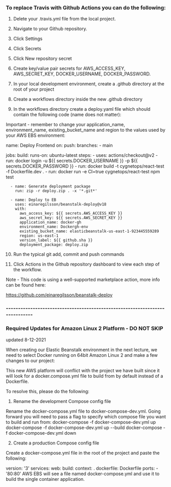 ### To replace Travis with Github Actions you can do the following: 

1. Delete your .travis.yml file from the local project.

2. Navigate to your Github repository.

3. Click Settings

4. Click Secrets

5. Click New repository secret

6. Create key/value pair secrets for AWS_ACCESS_KEY, AWS_SECRET_KEY, DOCKER_USERNAME, DOCKER_PASSWORD.

7. In your local development environment, create a .github directory at the root of your project

8. Create a workflows directory inside the new .github directory

9. In the workflows directory create a deploy.yaml file which should contain the following code (name does not matter):

Important - remember to change your application_name, environment_name, existing_bucket_name and region to the values used by your AWS EBS environment:



name: Deploy Frontend
on:
  push:
    branches:
      - main
 
jobs:
  build:
    runs-on: ubuntu-latest
    steps:
      - uses: actions/checkout@v2
      - run: docker login -u ${{ secrets.DOCKER_USERNAME }} -p ${{ secrets.DOCKER_PASSWORD }}
      - run: docker build -t cygnetops/react-test -f Dockerfile.dev .
      - run: docker run -e CI=true cygnetops/react-test npm test
 
      - name: Generate deployment package
        run: zip -r deploy.zip . -x '*.git*'
 
      - name: Deploy to EB
        uses: einaregilsson/beanstalk-deploy@v18
        with:
          aws_access_key: ${{ secrets.AWS_ACCESS_KEY }}
          aws_secret_key: ${{ secrets.AWS_SECRET_KEY }}
          application_name: docker-gh
          environment_name: Dockergh-env
          existing_bucket_name: elasticbeanstalk-us-east-1-923445559289
          region: us-east-1
          version_label: ${{ github.sha }}
          deployment_package: deploy.zip
 


10. Run the typical git add, commit and push commands

11. Click Actions in the Github repository dashboard to view each step of the workflow.

Note - This code is using a well-supported marketplace action, more info can be found here:

https://github.com/einaregilsson/beanstalk-deploy

### ----------------------------------------------------------------------------
### Required Updates for Amazon Linux 2 Platform - DO NOT SKIP
updated 8-12-2021

When creating our Elastic Beanstalk environment in the next lecture, we need to select Docker running on 64bit Amazon Linux 2 and make a few changes to our project:


This new AWS platform will conflict with the project we have built since it will look for a docker.compose.yml file to build from by default instead of a Dockerfile.

To resolve this, please do the following:

1. Rename the development Compose config file

Rename the docker-compose.yml file to docker-compose-dev.yml. Going forward you will need to pass a flag to specify which compose file you want to build and run from:
docker-compose -f docker-compose-dev.yml up
docker-compose -f docker-compose-dev.yml up --build
docker-compose -f docker-compose-dev.yml down

2. Create a production Compose config file

Create a docker-compose.yml file in the root of the project and paste the following:

version: '3'
services:
  web:
    build:
      context: .
      dockerfile: Dockerfile
    ports:
      - '80:80'
AWS EBS will see a file named docker-compose.yml and use it to build the single container application.